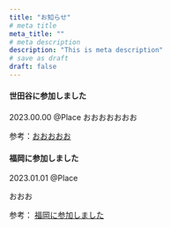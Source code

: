 ```yaml
---
title: "お知らせ"
# meta title
meta_title: ""
# meta description
description: "This is meta description"
# save as draft
draft: false
---
```


#### **世田谷に参加しました**   
2023.00.00 @Place
おおおおおおお

参考：[おおおおお](https://www.google.com)

#### **福岡に参加しました**
2023.01.01 @Place

おおお

参考： [福岡に参加しました](https://www.google.com)
